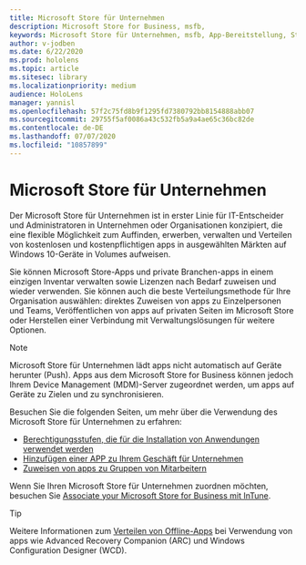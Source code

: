 ```yaml
---
title: Microsoft Store für Unternehmen
description: Microsoft Store for Business, msfb,
keywords: Microsoft Store für Unternehmen, msfb, App-Bereitstellung, Store
author: v-jodben
ms.date: 6/22/2020
ms.prod: hololens
ms.topic: article
ms.sitesec: library
ms.localizationpriority: medium
audience: HoloLens
manager: yannisl
ms.openlocfilehash: 57f2c75fd8b9f1295fd7380792bb8154888abb07
ms.sourcegitcommit: 29755f5af0086a43c532fb5a9a4ae65c36bc82de
ms.contentlocale: de-DE
ms.lasthandoff: 07/07/2020
ms.locfileid: "10857899"
---
```

# Microsoft Store für Unternehmen

Der Microsoft Store für Unternehmen ist in erster Linie für IT-Entscheider und Administratoren in Unternehmen oder Organisationen konzipiert, die eine flexible Möglichkeit zum Auffinden, erwerben, verwalten und Verteilen von kostenlosen und kostenpflichtigen apps in ausgewählten Märkten auf Windows 10-Geräte in Volumes aufweisen. 

Sie können Microsoft Store-Apps und private Branchen-apps in einem einzigen Inventar verwalten sowie Lizenzen nach Bedarf zuweisen und wieder verwenden. Sie können auch die beste Verteilungsmethode für Ihre Organisation auswählen: direktes Zuweisen von apps zu Einzelpersonen und Teams, Veröffentlichen von apps auf privaten Seiten im Microsoft Store oder Herstellen einer Verbindung mit Verwaltungslösungen für weitere Optionen.

> [!Note] 
> Microsoft Store für Unternehmen lädt apps nicht automatisch auf Geräte herunter (Push). Apps aus dem Microsoft Store for Business können jedoch Ihrem Device Management (MDM)-Server zugeordnet werden, um apps auf Geräte zu Zielen und zu synchronisieren.

Besuchen Sie die folgenden Seiten, um mehr über die Verwendung des Microsoft Store für Unternehmen zu erfahren:
* [Berechtigungsstufen, die für die Installation von Anwendungen verwendet werden](https://docs.microsoft.com/mem/intune/configuration/device-restrictions-windows-holographic#app-store)
* [Hinzufügen einer APP zu Ihrem Geschäft für Unternehmen](https://docs.microsoft.com/mem/intune/apps/store-apps-windows)
* [Zuweisen von apps zu Gruppen von Mitarbeitern](https://docs.microsoft.com/mem/intune/apps/windows-store-for-business)

Wenn Sie Ihren Microsoft Store für Unternehmen zuordnen möchten, besuchen Sie [Associate your Microsoft Store for Business mit InTune](https://docs.microsoft.com/mem/intune/apps/windows-store-for-business#associate-your-microsoft-store-for-business-account-with-intune).

> [!Tip] 
> Weitere Informationen zum [Verteilen von Offline-Apps](https://docs.microsoft.com/microsoft-store/distribute-offline-apps) bei Verwendung von apps wie Advanced Recovery Companion (ARC) und Windows Configuration Designer (WCD).
